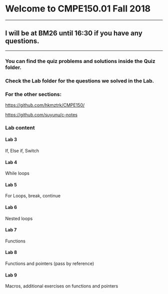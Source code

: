 # Welcome to CMPE150.01 Fall 2018
----------------------------------------------------------------
## I will be at BM26 until 16:30 if you have any questions.
----------------------------------------------------------------

### You can find the quiz problems and solutions inside the Quiz folder.

### Check the Lab folder for the questions we solved in the Lab.


### For the other sections:

https://github.com/hkmztrk/CMPE150/

https://github.com/suyunu/c-notes

### Lab content

#### Lab 3

If, Else if, Switch

#### Lab 4

While loops

#### Lab 5

For Loops, break, continue

#### Lab 6

Nested loops

#### Lab 7

Functions

#### Lab 8 

Functions and pointers (pass by reference)

#### Lab 9

Macros, additional exercises on functions and pointers




